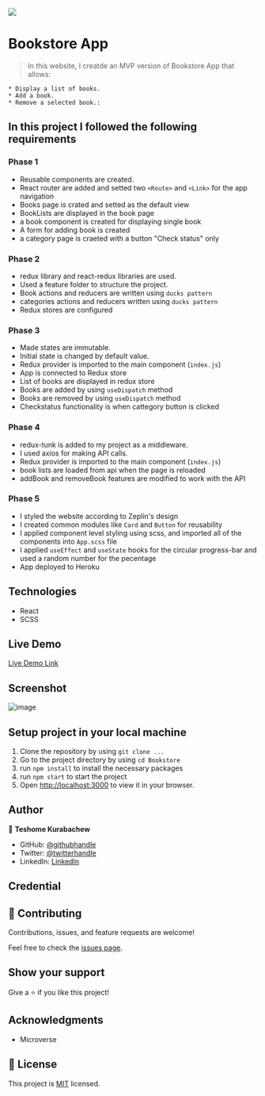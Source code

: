 ![](https://img.shields.io/badge/Microverse-blueviolet)

# Bookstore App

> In this website, I creatde an MVP version of Bookstore App that allows:

    * Display a list of books.
    * Add a book.
    * Remove a selected book.:

## In this project I followed the following requirements

### Phase 1

* Reusable components are created.
* React router are added and setted two `<Route>` and `<Link>` for the app navigation
* Books page is crated and setted as the default view
* BookLists are displayed in the book page
* a book component is created for displaying single book
* A form for adding book is created
* a category page is craeted with a button "Check status" only

### Phase 2

* redux library and react-redux libraries are used.
* Used a feature folder to structure the project.
* Book actions and reducers are written using `ducks pattern`
* categories actions and reducers written using `ducks pattern`
* Redux stores are configured

### Phase 3

* Made states are immutable.
* Initial state is changed by default value.
* Redux provider is imported to the main component (`index.js`)
* App is connected to Redux store
* List of books are displayed in redux store
* Books are added by using `useDispatch` method
* Books are removed by using `useDispatch` method
* Checkstatus functionality is when cattegory button is clicked

### Phase 4

* redux-tunk is added to my project as a middleware.
* I used axios for making API calls.
* Redux provider is imported to the main component (`index.js`)
* book lists are loaded from api when the page is reloaded
* addBook and removeBook features are modified to work with the API

### Phase 5

* I styled the website according to Zeplin's design
* I created common modules like `Card` and `Button` for reusability
* I applied component level styling using scss, and imported all of the components into `App.scss` file 
* I applied `useEffect` and `useState` hooks for the circular progress-bar and used a random number for the pecentage
* App deployed to Heroku
## Technologies

* React
* SCSS

## Live Demo

[Live Demo Link](https://bookstoreteshe.herokuapp.com/)

## Screenshot

![image](https://user-images.githubusercontent.com/51437483/167161514-ddffb713-913c-4eec-af47-4280bc79da4c.png)

## Setup project in your local machine

1. Clone the repository by using `git clone ...`
2. Go to the project directory by using `cd Bookstore`
3. run `npm install` to install the necessary packages
4. run `npm start` to start the project
5. Open [http://localhost:3000](http://localhost:3000) to view it in your browser.

## Author

👤 **Teshome Kurabachew**

* GitHub: [@githubhandle](https://github.com/TesheMaximillan)
* Twitter: [@twitterhandle](https://twitter.com/TesheKura)
* LinkedIn: [LinkedIn](https://www.linkedin.com/in/teshome-kurabachew-aa8067180/)

## Credential

## 🤝 Contributing

Contributions, issues, and feature requests are welcome!

Feel free to check the [issues page](https://github.com/TesheMaximillan/Bookstore/issues).

## Show your support

Give a ⭐️ if you like this project!

## Acknowledgments

* Microverse

## 📝 License

This project is [MIT](./MIT.md) licensed.
